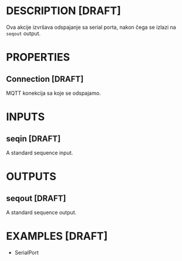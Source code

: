 # DESCRIPTION [DRAFT]

Ova akcije izvršava odspajanje sa serial porta, nakon čega se izlazi na `seqout` output.

# PROPERTIES

## Connection [DRAFT]

MQTT konekcija sa koje se odspajamo.

# INPUTS

## seqin [DRAFT]

A standard sequence input.

# OUTPUTS

## seqout [DRAFT]

A standard sequence output.

# EXAMPLES [DRAFT]

-   SerialPort
